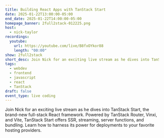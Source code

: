 ```yaml
---
title: Building React Apps with TanStack Start
date: 2025-01-22T13:00:00-05:00
end_date: 2025-01-22T14:00:00-05:00
homepage_banner: 2full2stack-012225.png
host:
  - nick-taylor
recordings:
  youtube:
    url: https://youtube.com/live/B8fxOYkor88
    length: "00:00"
show: 2full2stack
short_desc: Join Nick for an exciting live stream as he dives into TanStack Start, the brand-new full-stack React framework. Powered by TanStack Router, Vinxi, and Vite, TanStack Start offers SSR, streaming, server functions, and bundling. Learn how to harness its power for deployments to your favorite hosting providers.
tags:
  - webdev
  - frontend
  - javascript
  - react
  - TanStack
draft: false
event_type: live coding
---
```


Join Nick for an exciting live stream as he dives into TanStack Start, the brand-new full-stack React framework. Powered by TanStack Router, Vinxi, and Vite, TanStack Start offers SSR, streaming, server functions, and bundling. Learn how to harness its power for deployments to your favorite hosting providers.
